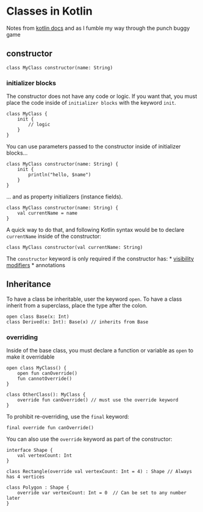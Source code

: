 # Classes in Kotlin

Notes from [kotlin docs](https://kotlinlang.org/docs/reference/classes.html) and as I 
fumble my way through the punch buggy game

## constructor

```
class MyClass constructor(name: String)
```

### initializer blocks

The constructor does not have any code or logic. If you want that, you must 
place the code inside of `initializer blocks` with the keyword `init`.

```
class MyClass {
    init {
        // logic
    }
}
```

You can use parameters passed to the constructor inside of initializer blocks...

```
class MyClass constructor(name: String) {
    init {
        println("hello, $name")
    }
}
```

... and as property initializers (instance fields). 

```
class MyClass constructor(name: String) {
    val currentName = name
}
```

A quick way to do that, and following Kotlin syntax would be to declare `currentName`
inside of the constructor:

```
class MyClass constructor(val currentName: String)
```

The `constructor` keyword is only required if the constructor has:
    * [visibility modifiers](https://kotlinlang.org/docs/reference/visibility-modifiers.html#constructors)
    * annotations 
    
## Inheritance 

To have a class be inheritable, user the keyword `open`.
To have a class inherit from a superclass, place the type
after the colon.

```
open class Base(x: Int)
class Derived(x: Int): Base(x) // inherits from Base
```

### overriding

Inside of the base class, you must declare a function or variable 
as `open` to make it overridable

```
open class MyClass() {
    open fun canOverride()
    fun cannotOverride()
}

class OtherClass(): MyClass {
    override fun canOverride() // must use the override keyword 
}
```

To prohibit re-overriding, use the `final` keyword:

```
final override fun canOverride()
```

You can also use the `override` keyword as part of the constructor:

```
interface Shape {
    val vertexCount: Int
}

class Rectangle(override val vertexCount: Int = 4) : Shape // Always has 4 vertices

class Polygon : Shape {
    override var vertexCount: Int = 0  // Can be set to any number later
}
```

